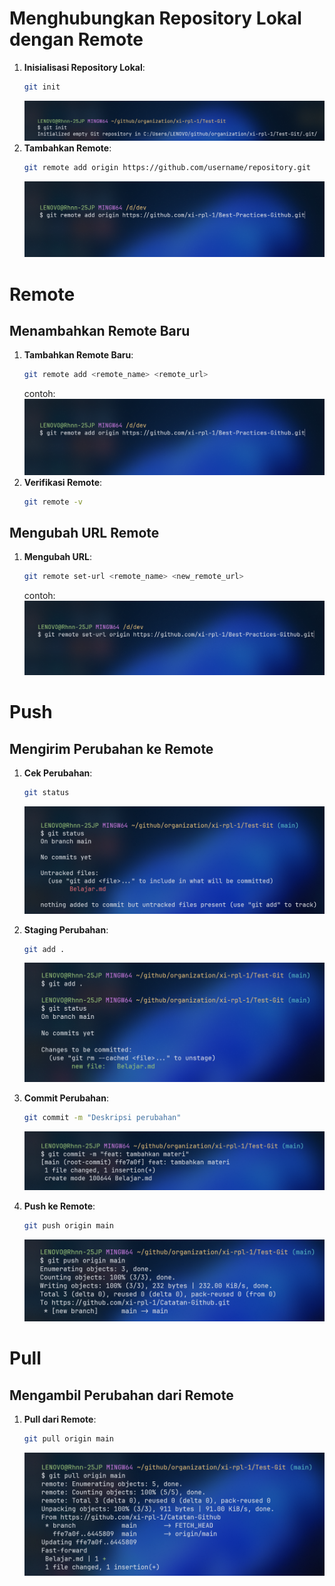 # Menghubungkan Repository Lokal dengan Remote

1. **Inisialisasi Repository Lokal**:
   ```bash
   git init
   ```
   ![alt text](image-2.png)
2. **Tambahkan Remote**:
   ```bash
   git remote add origin https://github.com/username/repository.git
   ```
   ![alt text](assets/image.png)

# Remote

## Menambahkan Remote Baru

1. **Tambahkan Remote Baru**:
   ```bash
   git remote add <remote_name> <remote_url>
   ```
   contoh:
   ![alt text](assets/image.png)
2. **Verifikasi Remote**:
   ```bash
   git remote -v
   ```

## Mengubah URL Remote

1. **Mengubah URL**:
   ```bash
   git remote set-url <remote_name> <new_remote_url>
   ```
   contoh:
   ![alt text](assets/image-1.png)

# Push

## Mengirim Perubahan ke Remote

1. **Cek Perubahan**:
   ```bash
   git status
   ```
   ![alt text](image.png)
2. **Staging Perubahan**:
   ```bash
   git add .
   ```
   ![alt text](image-1.png)
3. **Commit Perubahan**:

   ```bash
   git commit -m "Deskripsi perubahan"
   ```

   ![alt text](image-3.png)

4. **Push ke Remote**:
   ```bash
   git push origin main
   ```
   ![alt text](image-4.png)

# Pull

## Mengambil Perubahan dari Remote

1. **Pull dari Remote**:
   ```bash
   git pull origin main
   ```
   ![alt text](image-5.png)
